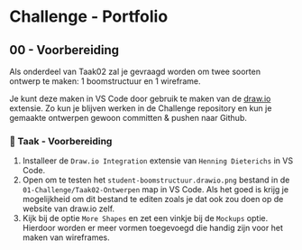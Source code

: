 # Challenge - Portfolio
## 00 - Voorbereiding

Als onderdeel van Taak02 zal je gevraagd worden om twee soorten ontwerp te maken: 1 boomstructuur en 1 wireframe.

Je kunt deze maken in VS Code door gebruik te maken van de [draw.io](https://github.com/hediet/vscode-drawio) extensie. Zo kun je blijven werken in de Challenge repository en kun je gemaakte ontwerpen gewoon committen & pushen naar Github.

### :hammer: Taak - Voorbereiding

1. Installeer de `Draw.io Integration` extensie van `Henning Dieterichs` in VS Code.
2. Open om te testen het `student-boomstructuur.drawio.png` bestand in de `01-Challenge/Taak02-Ontwerpen` map in VS Code. Als het goed is krijg je mogelijkheid om dit bestand te editen zoals je dat ook zou doen op de website van draw.io zelf.
3. Kijk bij de optie `More Shapes` en zet een vinkje bij de `Mockups` optie. Hierdoor worden er meer vormen toegevoegd die handig zijn voor het maken van wireframes.
